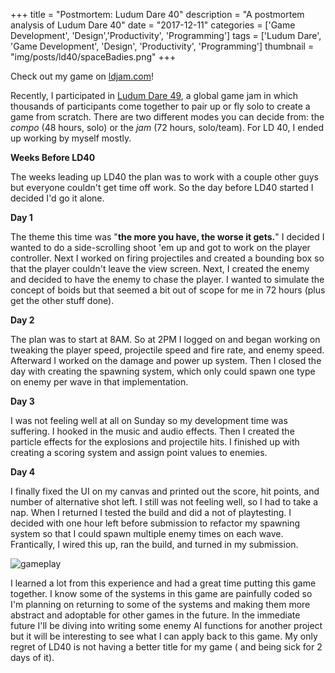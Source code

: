 +++
title = "Postmortem: Ludum Dare 40"
description = "A postmortem analysis of Ludum Dare 40"
date = "2017-12-11"
categories = ['Game Development', 'Design','Productivity', 'Programming']
tags = ['Ludum Dare', 'Game Development', 'Design', 'Productivity', 'Programming']
thumbnail = "img/posts/ld40/spaceBadies.png"
+++

Check out my game on [ldjam.com](https://ldjam.com/events/ludum-dare/40/spacebadies)!

Recently, I participated in [Ludum Dare 49](www.ldjam.com), a global game jam in which thousands of participants come together to pair up or fly solo to create a game from scratch. There are two different modes you can decide from: the *compo* (48 hours, solo) or the *jam* (72 hours, solo/team). For LD 40, I ended up working by myself mostly.

__Weeks Before LD40__

The weeks leading up LD40 the plan was to work with a couple other guys but everyone couldn't get time off work. So the day before LD40 started I decided I'd go it alone.

__Day 1__

The theme this time was "**the more you have, the worse it gets.**" I decided I wanted to do a side-scrolling shoot 'em up and got to work on the player controller. Next I worked on firing projectiles and created a bounding box so that the player couldn't leave the view screen. Next, I created the enemy and decided to have the enemy to chase the player. I wanted to simulate the concept of boids but that seemed a bit out of scope for me in 72 hours (plus get the other stuff done).  

__Day 2__

The plan was to start at 8AM. So at 2PM I logged on and began working on tweaking the player speed, projectile speed and fire rate, and enemy speed. Afterward I worked on the damage and power up system. Then I closed the day with creating the spawning system, which only could spawn one type on enemy per wave in that implementation.

__Day 3__

I was not feeling well at all on Sunday so my development time was suffering. I hooked in the music and audio effects. Then I created the particle effects for the explosions and projectile hits. I finished up with creating a scoring system and assign point values to enemies.

__Day 4__

I finally fixed the UI on my canvas and printed out the score, hit points, and number of alternative shot left. I still was not feeling well, so I had to take a nap. When I returned I tested the build and did a not of playtesting. I decided with one hour left before submission to refactor my spawning system so that I could spawn multiple enemy times on each wave. Frantically, I wired this up, ran the build, and turned in my submission.

![gameplay](/img/posts/ld40/gameplay.gif  "Gameplay")

I learned a lot from this experience and had a great time putting this game together. I know some of the systems in this game are painfully coded so I'm planning on returning to some of the systems and making them more abstract and adoptable for other games in the future. In the immediate future I'll be diving into writing some enemy AI functions for another project but it will be interesting to see what I can apply back to this game. My only regret of LD40 is not having a better title for my game ( and being sick for 2 days of it). 

 
